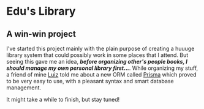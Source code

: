 # Edu's Library

## A win-win project

I've started this project mainly with the plain purpose of creating a huuuge library system that could possibly work in some places that I attend. But seeing this gave me an idea, **_before organizing other's people books, I should manage my own personal library first..._**. While organizing my stuff, a friend of mine [Luiz](https://github.com/lffg) told me about a new ORM called [Prisma](https://www.prisma.io/) which proved to be very easy to use, with a pleasant syntax and smart database management.

It might take a while to finish, but stay tuned!
